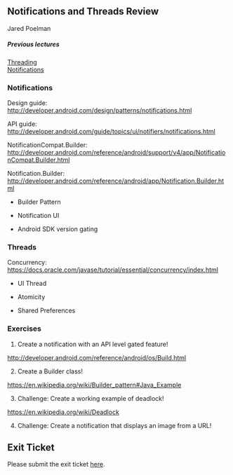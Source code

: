 ## Notifications and Threads Review
Jared Poelman  

##### Previous lectures  
[Threading](https://github.com/accesscode-2-1/unit-2/blob/master/lessons/10_Threads.md)  
[Notifications](https://github.com/accesscode-2-1/unit-2/blob/master/lessons/11_Notifications.md)  

### Notifications

Design guide:
http://developer.android.com/design/patterns/notifications.html

API guide:
http://developer.android.com/guide/topics/ui/notifiers/notifications.html

NotificationCompat.Builder:
http://developer.android.com/reference/android/support/v4/app/NotificationCompat.Builder.html

Notification.Builder:
http://developer.android.com/reference/android/app/Notification.Builder.html

- Builder Pattern

- Notification UI

- Android SDK version gating

### Threads

Concurrency:
https://docs.oracle.com/javase/tutorial/essential/concurrency/index.html

- UI Thread

- Atomicity

- Shared Preferences

### Exercises

1) Create a notification with an API level gated feature!

http://developer.android.com/reference/android/os/Build.html

2) Create a Builder class!

https://en.wikipedia.org/wiki/Builder_pattern#Java_Example

3) Challenge: Create a working example of deadlock!

https://en.wikipedia.org/wiki/Deadlock

4) Challenge: Create a notification that displays an image from a URL!

## Exit Ticket  
Please submit the exit ticket [here](https://docs.google.com/forms/d/1YlBu5qmGigbq5AdfiU4x-E7JVoDShq4lSacoetuu5ZA/viewform).  
